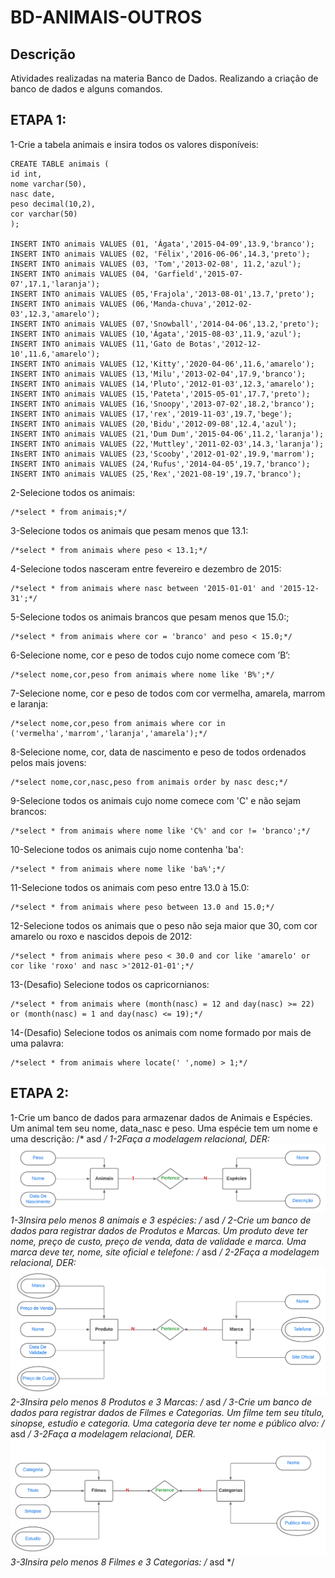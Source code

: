 # BD-ANIMAIS-OUTROS
## Descrição
Atividades realizadas na materia Banco de Dados.
Realizando a criação de banco de dados e alguns comandos.
## ETAPA 1:
1-Crie a tabela animais e insira todos os valores disponíveis:
```
CREATE TABLE animais (
id int,
nome varchar(50),
nasc date,
peso decimal(10,2),
cor varchar(50)
);

INSERT INTO animais VALUES (01, 'Ágata','2015-04-09',13.9,'branco');
INSERT INTO animais VALUES (02, 'Félix','2016-06-06',14.3,'preto');
INSERT INTO animais VALUES (03, 'Tom','2013-02-08', 11.2,'azul');
INSERT INTO animais VALUES (04, 'Garfield','2015-07-07',17.1,'laranja');
INSERT INTO animais VALUES (05,'Frajola','2013-08-01',13.7,'preto');
INSERT INTO animais VALUES (06,'Manda-chuva','2012-02-03',12.3,'amarelo');
INSERT INTO animais VALUES (07,'Snowball','2014-04-06',13.2,'preto');
INSERT INTO animais VALUES (10,'Ágata','2015-08-03',11.9,'azul');
INSERT INTO animais VALUES (11,'Gato de Botas','2012-12-10',11.6,'amarelo');
INSERT INTO animais VALUES (12,'Kitty','2020-04-06',11.6,'amarelo');
INSERT INTO animais VALUES (13,'Milu','2013-02-04',17.9,'branco');
INSERT INTO animais VALUES (14,'Pluto','2012-01-03',12.3,'amarelo');
INSERT INTO animais VALUES (15,'Pateta','2015-05-01',17.7,'preto');
INSERT INTO animais VALUES (16,'Snoopy','2013-07-02',18.2,'branco');
INSERT INTO animais VALUES (17,'rex','2019-11-03',19.7,'bege');
INSERT INTO animais VALUES (20,'Bidu','2012-09-08',12.4,'azul');
INSERT INTO animais VALUES (21,'Dum Dum','2015-04-06',11.2,'laranja');
INSERT INTO animais VALUES (22,'Muttley','2011-02-03',14.3,'laranja');
INsERT INTO animais VALUES (23,'Scooby','2012-01-02',19.9,'marrom');
INSERT INTO animais VALUES (24,'Rufus','2014-04-05',19.7,'branco');
INSERT INTO animais VALUES (25,'Rex','2021-08-19',19.7,'branco');
```
2-Selecione todos os animais:
```
/*select * from animais;*/
```
3-Selecione todos os animais que pesam menos que 13.1:
```
/*select * from animais where peso < 13.1;*/
```
4-Selecione todos nasceram entre fevereiro e dezembro de 2015:
```
/*select * from animais where nasc between '2015-01-01' and '2015-12-31';*/
```
5-Selecione todos os animais brancos que pesam menos que 15.0:;
```
/*select * from animais where cor = 'branco' and peso < 15.0;*/
```
6-Selecione nome, cor e peso de todos cujo nome comece com ’B’:
```
/*select nome,cor,peso from animais where nome like 'B%';*/
```
7-Selecione nome, cor e peso de todos com cor vermelha, amarela, marrom e laranja:
```
/*select nome,cor,peso from animais where cor in ('vermelha','marrom','laranja','amarela');*/
```
8-Selecione nome, cor, data de nascimento e peso de todos ordenados pelos mais jovens:
```
/*select nome,cor,nasc,peso from animais order by nasc desc;*/
```
9-Selecione todos os animais cujo nome comece com 'C' e não sejam brancos:
```
/*select * from animais where nome like 'C%' and cor != 'branco';*/
```
10-Selecione todos os animais cujo nome contenha 'ba':
```
/*select * from animais where nome like 'ba%';*/
```
11-Selecione todos os animais com peso entre 13.0 à 15.0:
```
/*select * from animais where peso between 13.0 and 15.0;*/
```
12-Selecione todos os animais que o peso não seja maior que 30, com cor amarelo ou roxo e nascidos depois de 2012:
```
/*select * from animais where peso < 30.0 and cor like 'amarelo' or cor like 'roxo' and nasc >'2012-01-01';*/
```
13-(Desafio) Selecione todos os capricornianos:
```
/*select * from animais where (month(nasc) = 12 and day(nasc) >= 22) or (month(nasc) = 1 and day(nasc) <= 19);*/
```
14-(Desafio) Selecione todos os animais com nome formado por mais de uma palavra:
```
/*select * from animais where locate(' ',nome) > 1;*/
```

## ETAPA 2:

1-Crie um banco de dados para armazenar dados de Animais e Espécies. Um animal tem seu nome, data_nasc e peso. Uma espécie tem um nome e uma descrição:
/* asd */
1-2Faça a modelagem relacional, DER:
![Etapa 1-2](https://github.com/Ig0rFA/BD-ANIMAIS-OUTROS/blob/main/BD-ANIMAIS-OUTROS/DER-ANIMAIS-ESPECIES.png)
1-3Insira pelo menos 8 animais e 3 espécies:
/* asd */
2-Crie um banco de dados para registrar dados de Produtos e Marcas. Um produto deve ter nome, preço de custo, preço de venda, data de validade e marca. Uma marca deve ter, nome, site oficial e telefone:
/* asd */
2-2Faça a modelagem relacional, DER:
![Etapa 2-2](https://github.com/Ig0rFA/BD-ANIMAIS-OUTROS/blob/main/BD-ANIMAIS-OUTROS/DER-PRODUTO-MARCA.png)
2-3Insira pelo menos 8 Produtos e 3 Marcas:
/* asd */
3-Crie um banco de dados para registrar dados de Filmes e Categorias. Um filme tem seu título, sinopse, estudio e categoria. Uma categoria deve ter nome e público alvo:
/* asd */
3-2Faça a modelagem relacional, DER.
![Etapa 3-2](https://github.com/Ig0rFA/BD-ANIMAIS-OUTROS/blob/main/BD-ANIMAIS-OUTROS/DER-FILMES-CATEGORIAS.png)
3-3Insira pelo menos 8 Filmes e 3 Categorias:
/* asd */
